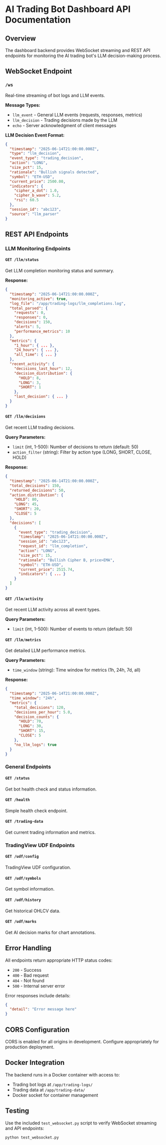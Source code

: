 # AI Trading Bot Dashboard API Documentation

## Overview

The dashboard backend provides WebSocket streaming and REST API endpoints for monitoring the AI trading bot's LLM decision-making process.

## WebSocket Endpoint

### `/ws`
Real-time streaming of bot logs and LLM events.

**Message Types:**
- `llm_event` - General LLM events (requests, responses, metrics)
- `llm_decision` - Trading decisions made by the LLM
- `echo` - Server acknowledgment of client messages

**LLM Decision Event Format:**
```json
{
  "timestamp": "2025-06-14T21:00:00.000Z",
  "type": "llm_decision",
  "event_type": "trading_decision",
  "action": "LONG",
  "size_pct": 15,
  "rationale": "Bullish signals detected",
  "symbol": "ETH-USD",
  "current_price": 2500.00,
  "indicators": {
    "cipher_a_dot": 1.0,
    "cipher_b_wave": 5.2,
    "rsi": 60.5
  },
  "session_id": "abc123",
  "source": "llm_parser"
}
```

## REST API Endpoints

### LLM Monitoring Endpoints

#### `GET /llm/status`
Get LLM completion monitoring status and summary.

**Response:**
```json
{
  "timestamp": "2025-06-14T21:00:00.000Z",
  "monitoring_active": true,
  "log_file": "/app/trading-logs/llm_completions.log",
  "total_parsed": {
    "requests": 0,
    "responses": 0,
    "decisions": 150,
    "alerts": 5,
    "performance_metrics": 10
  },
  "metrics": {
    "1_hour": { ... },
    "24_hours": { ... },
    "all_time": { ... }
  },
  "recent_activity": {
    "decisions_last_hour": 12,
    "decision_distribution": {
      "HOLD": 8,
      "LONG": 3,
      "SHORT": 1
    },
    "last_decision": { ... }
  }
}
```

#### `GET /llm/decisions`
Get recent LLM trading decisions.

**Query Parameters:**
- `limit` (int, 1-500): Number of decisions to return (default: 50)
- `action_filter` (string): Filter by action type (LONG, SHORT, CLOSE, HOLD)

**Response:**
```json
{
  "timestamp": "2025-06-14T21:00:00.000Z",
  "total_decisions": 150,
  "returned_decisions": 50,
  "action_distribution": {
    "HOLD": 80,
    "LONG": 45,
    "SHORT": 20,
    "CLOSE": 5
  },
  "decisions": [
    {
      "event_type": "trading_decision",
      "timestamp": "2025-06-14T21:00:00.000Z",
      "session_id": "abc123",
      "request_id": "llm_completion",
      "action": "LONG",
      "size_pct": 15,
      "rationale": "Bullish Cipher B, price>EMA",
      "symbol": "ETH-USD",
      "current_price": 2515.74,
      "indicators": { ... }
    }
  ]
}
```

#### `GET /llm/activity`
Get recent LLM activity across all event types.

**Query Parameters:**
- `limit` (int, 1-500): Number of events to return (default: 50)

#### `GET /llm/metrics`
Get detailed LLM performance metrics.

**Query Parameters:**
- `time_window` (string): Time window for metrics (1h, 24h, 7d, all)

**Response:**
```json
{
  "timestamp": "2025-06-14T21:00:00.000Z",
  "time_window": "24h",
  "metrics": {
    "total_decisions": 120,
    "decisions_per_hour": 5.0,
    "decision_counts": {
      "HOLD": 70,
      "LONG": 30,
      "SHORT": 15,
      "CLOSE": 5
    },
    "no_llm_logs": true
  }
}
```

### General Endpoints

#### `GET /status`
Get bot health check and status information.

#### `GET /health`
Simple health check endpoint.

#### `GET /trading-data`
Get current trading information and metrics.

### TradingView UDF Endpoints

#### `GET /udf/config`
TradingView UDF configuration.

#### `GET /udf/symbols`
Get symbol information.

#### `GET /udf/history`
Get historical OHLCV data.

#### `GET /udf/marks`
Get AI decision marks for chart annotations.

## Error Handling

All endpoints return appropriate HTTP status codes:
- `200` - Success
- `400` - Bad request
- `404` - Not found
- `500` - Internal server error

Error responses include details:
```json
{
  "detail": "Error message here"
}
```

## CORS Configuration

CORS is enabled for all origins in development. Configure appropriately for production deployment.

## Docker Integration

The backend runs in a Docker container with access to:
- Trading bot logs at `/app/trading-logs/`
- Trading data at `/app/trading-data/`
- Docker socket for container management

## Testing

Use the included `test_websocket.py` script to verify WebSocket streaming and API endpoints:

```bash
python test_websocket.py
```
